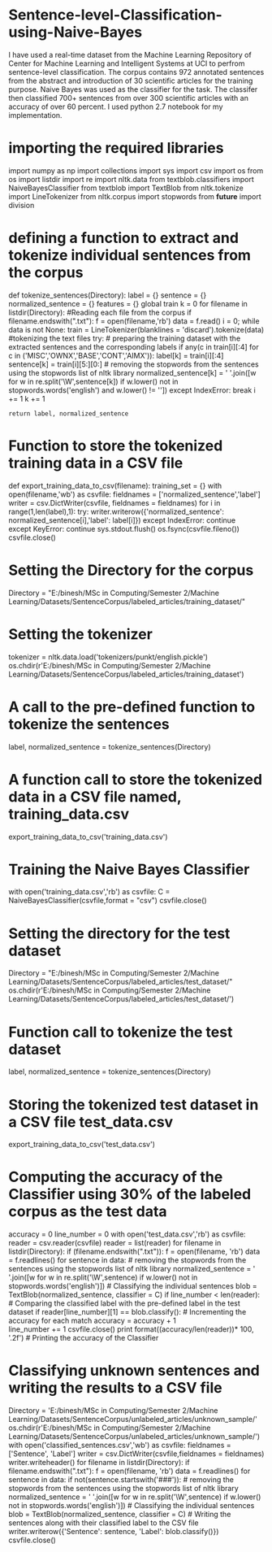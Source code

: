 # Sentence-level-Classification-using-Naive-Bayes
I have used a real-time dataset from the Machine Learning Repository of Center for Machine Learning and Intelligent Systems at UCI to perfrom sentence-level classification. The corpus contains 972 annotated sentences from the abstract and introduction of 30 scientific articles for the training purpose. Naive Bayes was used as the classifier for the task. The classifer then classified 700+ sentences from over 300 scientific articles with an accuracy of over 60 percent. I used python 2.7 notebook for my implementation.

# importing the required libraries

import numpy as np
import collections
import sys
import csv
import os
from os import listdir
import re
import nltk.data
from textblob.classifiers import NaiveBayesClassifier
from textblob import TextBlob
from nltk.tokenize import LineTokenizer
from nltk.corpus import stopwords 
from __future__ import division

# defining a function to extract and tokenize individual sentences from the corpus

def tokenize_sentences(Directory):
    label = {}
    sentence = {}
    normalized_sentence = {}
    features = {}
    global train
    k = 0
    for filename in listdir(Directory):          #Reading each file from the corpus
        if filename.endswith(".txt"):
            f = open(filename,'rb')
            data = f.read()
            i = 0;
            while data is not None:
                train = LineTokenizer(blanklines = 'discard').tokenize(data)  #tokenizing the text files
                try:
                    # preparing the training dataset with the extracted sentences and the corresponding labels
                    if any(c in train[i][:4] for c in ('MISC','OWNX','BASE','CONT','AIMX')):
                        label[k] = train[i][:4]
                        sentence[k] = train[i][5:][0:]
                        # removing the stopwords from the sentences using the stopwords list of nltk library
                        normalized_sentence[k] = ' '.join([w for w in re.split('\W',sentence[k]) if w.lower() not in stopwords.words('english') and w.lower() != ''])
                except IndexError:
                    break 
                i += 1
                k += 1
    
    return label, normalized_sentence
    
# Function to store the tokenized training data in a CSV file

def export_training_data_to_csv(filename):
    training_set = {}
    with open(filename,'wb') as csvfile:
            fieldnames = ['normalized_sentence','label']
            writer = csv.DictWriter(csvfile, fieldnames = fieldnames)
            for i in range(1,len(label),1):
                try:
                    writer.writerow({'normalized_sentence': normalized_sentence[i],'label': label[i]})
                except IndexError:
                    continue   
                except KeyError:
                    continue
            sys.stdout.flush()
            os.fsync(csvfile.fileno())
            csvfile.close()
            
# Setting the Directory for the corpus
Directory = "E:/binesh/MSc in Computing/Semester 2/Machine Learning/Datasets/SentenceCorpus/labeled_articles/training_dataset/"

# Setting the tokenizer
tokenizer = nltk.data.load('tokenizers/punkt/english.pickle')
os.chdir(r'E:/binesh/MSc in Computing/Semester 2/Machine Learning/Datasets/SentenceCorpus/labeled_articles/training_dataset')

# A call to the pre-defined function to tokenize the sentences
label, normalized_sentence = tokenize_sentences(Directory)

# A function call to store the tokenized data in a CSV file named, training_data.csv
export_training_data_to_csv('training_data.csv')

# Training the Naive Bayes Classifier

with open('training_data.csv','rb') as csvfile:
    C = NaiveBayesClassifier(csvfile,format = "csv")
csvfile.close()

# Setting the directory for the test dataset
Directory = "E:/binesh/MSc in Computing/Semester 2/Machine Learning/Datasets/SentenceCorpus/labeled_articles/test_dataset/"
os.chdir(r'E:/binesh/MSc in Computing/Semester 2/Machine Learning/Datasets/SentenceCorpus/labeled_articles/test_dataset/')

# Function call to tokenize the test dataset 
label, normalized_sentence = tokenize_sentences(Directory)
# Storing the tokenized test dataset in a CSV file test_data.csv
export_training_data_to_csv('test_data.csv')

# Computing the accuracy of the Classifier using 30% of the labeled corpus as the test data

accuracy = 0
line_number = 0
with open('test_data.csv','rb') as csvfile:
        reader = csv.reader(csvfile)
        reader = list(reader)
        for filename in listdir(Directory):
            if (filename.endswith(".txt")):
                f = open(filename, 'rb')
                data = f.readlines()
                for sentence in data:
                    # removing the stopwords from the sentences using the stopwords list of nltk library
                    normalized_sentence = ' '.join([w for w in re.split('\W',sentence) if w.lower() not in stopwords.words('english')])
                    # Classifying the individual sentences
                    blob = TextBlob(normalized_sentence, classifier = C)
                    if line_number < len(reader):
                    # Comparing the classified label with the pre-defined label in the test dataset
                        if reader[line_number][1] == blob.classify():
                        # Incrementing the accuracy for each match
                            accuracy = accuracy + 1                    
                        line_number += 1
        csvfile.close()
print format((accuracy/len(reader))* 100, '.2f') # Printing the accuracy of the Classifier

# Classifying unknown sentences and writing the results to a CSV file

Directory = 'E:/binesh/MSc in Computing/Semester 2/Machine Learning/Datasets/SentenceCorpus/unlabeled_articles/unknown_sample/'
os.chdir(r'E:/binesh/MSc in Computing/Semester 2/Machine Learning/Datasets/SentenceCorpus/unlabeled_articles/unknown_sample/')
with open('classified_sentences.csv','wb') as csvfile:
    fieldnames = ['Sentence', 'Label']
    writer = csv.DictWriter(csvfile,fieldnames = fieldnames)
    writer.writeheader()
    for filename in listdir(Directory):
        if filename.endswith(".txt"):
            f = open(filename, 'rb')
            data = f.readlines()
            for sentence in data:
                if not(sentence.startswith('###')):
                    # removing the stopwords from the sentences using the stopwords list of nltk library
                    normalized_sentence = ' '.join([w for w in re.split('\W',sentence) if w.lower() not in stopwords.words('english')])
                    # Classifying the individual sentences
                    blob = TextBlob(normalized_sentence, classifier = C)
                    # Writing the sentences along with their classified label to the CSV file
                    writer.writerow({'Sentence': sentence, 'Label': blob.classify()})
csvfile.close()
